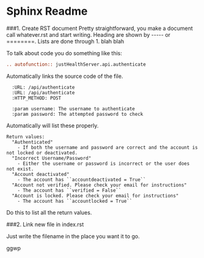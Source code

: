 # Sphinx Readme

 ###1. Create RST document
  Pretty straightforward, you make a document call whatever.rst and start writing. Heading are shown by ----- or ========. Lists are done through 1. blah blah

To talk about code you do something like this:

```rst
.. autofunction:: justHealthServer.api.authenticate
```

Automatically links the source code of the file.

```
  :URL: /api/authenticate
  :URL: /api/authenticate
  :HTTP_METHOD: POST

  :param username: The username to authenticate
  :param password: The attempted password to check

```
Automatically will list these properly.

```
Return values:
  "Authenticated"
    - If both the username and password are correct and the account is not locked or deactivated.
  "Incorrect Username/Password"
    - Either the username or password is incorrect or the user does not exist.
  "Account deactivated"
    - The account has ``accountdeactivated = True``
  "Account not verified. Please check your email for instructions"
    - The account has ``verified = False``
  "Account is locked. Please check your email for instructions"
    - The account has ``accountlocked = True``
```
Do this to list all the return values.

 ###2. Link new file in index.rst

Just write the filename in the place you want it to go.

ggwp
